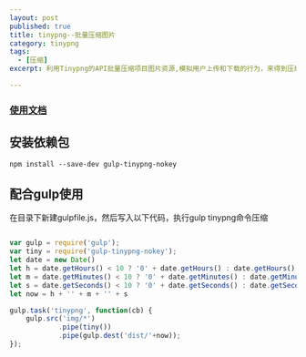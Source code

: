 ```yaml
---
layout: post
published: true
title: tinypng--批量压缩图片
category: tinypng
tags: 
  - [压缩]
excerpt: 利用Tinypng的API批量压缩项目图片资源,模拟用户上传和下载的行为，来得到压缩图片，突破使用官网api每月500张限制

---
```


### [使用文档](https://github.com/paper/gulp-tinypng-nokey)

## 安装依赖包

```code
npm install --save-dev gulp-tinypng-nokey
```

## 配合gulp使用

在目录下新建gulpfile.js，然后写入以下代码，执行gulp tinypng命令压缩
</br>

```javascript

var gulp = require('gulp');
var tiny = require('gulp-tinypng-nokey');
let date = new Date()
let h = date.getHours() < 10 ? '0' + date.getHours() : date.getHours()
let m = date.getMinutes() < 10 ? '0' + date.getMinutes() : date.getMinutes()
let s = date.getSeconds() < 10 ? '0' + date.getSeconds() : date.getSeconds()
let now = h + '' + m + '' + s

gulp.task('tinypng', function(cb) {
	gulp.src('img/*')
			.pipe(tiny())
			.pipe(gulp.dest('dist/'+now));
});

```













